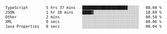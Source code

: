 <!--START_SECTION:waka-->

```txt
TypeScript        5 hrs 37 mins   ████████████████████░░░░░   80.60 %
JSON              1 hr 18 mins    ████▓░░░░░░░░░░░░░░░░░░░░   18.69 %
Other             2 mins          ░░░░░░░░░░░░░░░░░░░░░░░░░   00.58 %
XML               0 secs          ░░░░░░░░░░░░░░░░░░░░░░░░░   00.06 %
Java Properties   0 secs          ░░░░░░░░░░░░░░░░░░░░░░░░░   00.04 %
```

<!--END_SECTION:waka-->
